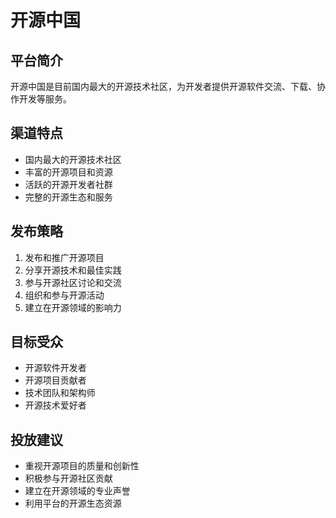 # 开源中国

## 平台简介
开源中国是目前国内最大的开源技术社区，为开发者提供开源软件交流、下载、协作开发等服务。

## 渠道特点
- 国内最大的开源技术社区
- 丰富的开源项目和资源
- 活跃的开源开发者社群
- 完整的开源生态和服务

## 发布策略
1. 发布和推广开源项目
2. 分享开源技术和最佳实践
3. 参与开源社区讨论和交流
4. 组织和参与开源活动
5. 建立在开源领域的影响力

## 目标受众
- 开源软件开发者
- 开源项目贡献者
- 技术团队和架构师
- 开源技术爱好者

## 投放建议
- 重视开源项目的质量和创新性
- 积极参与开源社区贡献
- 建立在开源领域的专业声誉
- 利用平台的开源生态资源